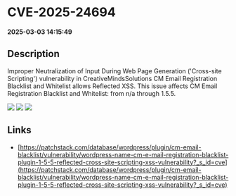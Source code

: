 # CVE-2025-24694

**2025-03-03 14:15:49**

## Description
Improper Neutralization of Input During Web Page Generation ('Cross-site Scripting') vulnerability in CreativeMindsSolutions CM Email Registration Blacklist and Whitelist allows Reflected XSS. This issue affects CM Email Registration Blacklist and Whitelist: from n/a through 1.5.5.

![](https://img.shields.io/static/v1?label=Score&message=7.1&color=red)
![](https://img.shields.io/static/v1?label=Severity&message=HIGH&color=red)
![](https://img.shields.io/static/v1?label=CWE&message=XSS&color=green)

## Links
- [https://patchstack.com/database/wordpress/plugin/cm-email-blacklist/vulnerability/wordpress-name-cm-e-mail-registration-blacklist-plugin-1-5-5-reflected-cross-site-scripting-xss-vulnerability?_s_id=cve](https://patchstack.com/database/wordpress/plugin/cm-email-blacklist/vulnerability/wordpress-name-cm-e-mail-registration-blacklist-plugin-1-5-5-reflected-cross-site-scripting-xss-vulnerability?_s_id=cve)
